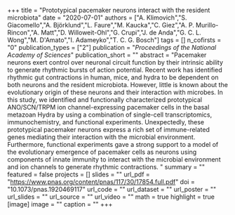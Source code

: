 +++
title = "Prototypical pacemaker neurons interact with the resident microbiota"
date = "2020-07-01"
authors = ["A. Klimovich","S. Giacomello","A. Björklund","L. Faure","M. Kaucka","C. Giez","A. P. Murillo-Rincon","A. Matt","D. Willoweit-Ohl","G. Crupi","J. de Anda","G. C. L. Wong","M. D'Amato","I. Adameyko","T. C. G. Bosch"]
tags = []
n_cofirsts = "0"
publication_types = ["2"]
publication = "_Proceedings of the National Academy of Sciences_"
publication_short = ""
abstract = "Pacemaker neurons exert control over neuronal circuit function by their intrinsic ability to generate rhythmic bursts of action potential. Recent work has identified rhythmic gut contractions in human, mice, and hydra to be dependent on both neurons and the resident microbiota. However, little is known about the evolutionary origin of these neurons and their interaction with microbes. In this study, we identified and functionally characterized prototypical ANO/SCN/TRPM ion channel-expressing pacemaker cells in the basal metazoan Hydra by using a combination of single-cell transcriptomics, immunochemistry, and functional experiments. Unexpectedly, these prototypical pacemaker neurons express a rich set of immune-related genes mediating their interaction with the microbial environment. Furthermore, functional experiments gave a strong support to a model of the evolutionary emergence of pacemaker cells as neurons using components of innate immunity to interact with the microbial environment and ion channels to generate rhythmic contractions. "
summary = ""
featured = false
projects = []
slides = ""
url_pdf = "https://www.pnas.org/content/pnas/117/30/17854.full.pdf"
doi = "10.1073/pnas.1920469117"
url_code = ""
url_dataset = ""
url_poster = ""
url_slides = ""
url_source = ""
url_video = ""
math = true
highlight = true
[image]
image = ""
caption = ""
+++

